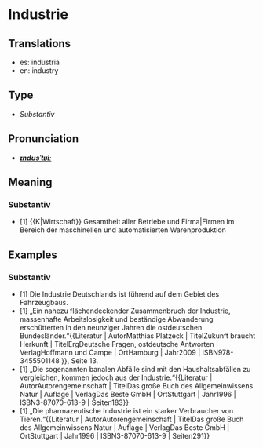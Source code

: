 # Industrie
## Translations
- es: industria
- en: industry
## Type
- _Substantiv_
## Pronunciation
- **_[ɪndʊsˈtʁiː](https://commons.wikimedia.org/wiki/File:De-Industrie.ogg)_**
## Meaning
### Substantiv
- [1] {{K|Wirtschaft}} Gesamtheit aller Betriebe und Firma|Firmen im Bereich der maschinellen und automatisierten Warenproduktion
## Examples
### Substantiv
- [1] Die Industrie Deutschlands ist führend auf dem Gebiet des Fahrzeugbaus.
- [1] „Ein nahezu flächendeckender Zusammenbruch der Industrie, massenhafte Arbeitslosigkeit und beständige Abwanderung erschütterten in den neunziger Jahren die ostdeutschen Bundesländer.“<ref>{{Literatur | AutorMatthias Platzeck | TitelZukunft braucht Herkunft | TitelErgDeutsche Fragen, ostdeutsche Antworten | VerlagHoffmann und Campe | OrtHamburg | Jahr2009 | ISBN978-3455501148 }}, Seite 13.</ref>
- [1] „Die sogenannten banalen Abfälle sind mit den Haushaltsabfällen zu vergleichen, kommen jedoch aus der Industrie.“<ref>{{Literatur | AutorAutorengemeinschaft | TitelDas große Buch des Allgemeinwissens Natur | Auflage | VerlagDas Beste GmbH | OrtStuttgart | Jahr1996 | ISBN3-87070-613-9 | Seiten183}}</ref>
- [1] „Die pharmazeutische Industrie ist ein starker Verbraucher von Tieren.“<ref>{{Literatur | AutorAutorengemeinschaft | TitelDas große Buch des Allgemeinwissens Natur | Auflage | VerlagDas Beste GmbH | OrtStuttgart | Jahr1996 | ISBN3-87070-613-9 | Seiten291}}</ref>
